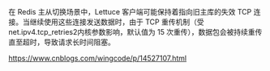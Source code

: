 在 Redis 主从切换场景中，Lettuce 客户端可能保持着指向旧主库的失效 TCP 连接。当继续使用这些连接发送数据时，由于 TCP 重传机制（受net.ipv4.tcp_retries2内核参数影响，默认值为 15 次重传），数据包会被持续重传直至超时，导致请求长时间阻塞。

https://www.cnblogs.com/wingcode/p/14527107.html